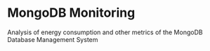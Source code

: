 # MongoDB Monitoring

Analysis of energy consumption and other metrics of the MongoDB Database Management System